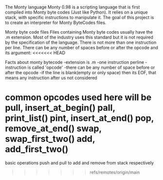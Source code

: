 The Monty language
Monty 0.98 is a scripting language that is first compiled into Monty byte codes (Just like Python). 
It relies on a unique stack, with specific instructions to manipulate it. 
The goal of this project is to create an interpreter for Monty ByteCodes files.

Monty byte code files
Files containing Monty byte codes usually have the .m extension. 
Most of the industry uses this standard but it is not required by the specification of the language. 
There is not more than one instruction per line. 
There can be any number of spaces before or after the opcode and its argument:
<<<<<<< HEAD


Facts about monty bytecode
-extension is .m
-one instruction perline
-instruction is called 'opcode'
-there can be any number of space before or after the opcode
-if the line is blank(empty or only space) then its EOF, that means any instruction
after us not considered


common opcodes used here will be
pull, insert_at_begin()
pall, print_list()
pint, insert_at_end()
pop, remove_at_end()
swap, swap_first_two()
add, add_first_two()
=======
basic operations push and pull to add and remove from stack respectively
>>>>>>> refs/remotes/origin/main
